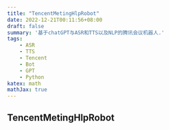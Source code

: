 ```yaml
---
title: "TencentMetingHlpRobot"
date: 2022-12-21T00:11:56+08:00
draft: false
summary: '基于chatGPT与ASR和TTS以及NLP的腾讯会议机器人.'
tags:
    - ASR
    - TTS
    - Tencent
    - Bot
    - GPT
    - Python
katex: math
mathJax: true
---
```


## TencentMetingHlpRobot